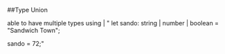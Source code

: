 ##Type Union

able to have multiple types using | 
 " let sando: string | number | boolean = "Sandwich Town";

  sando = 72;"